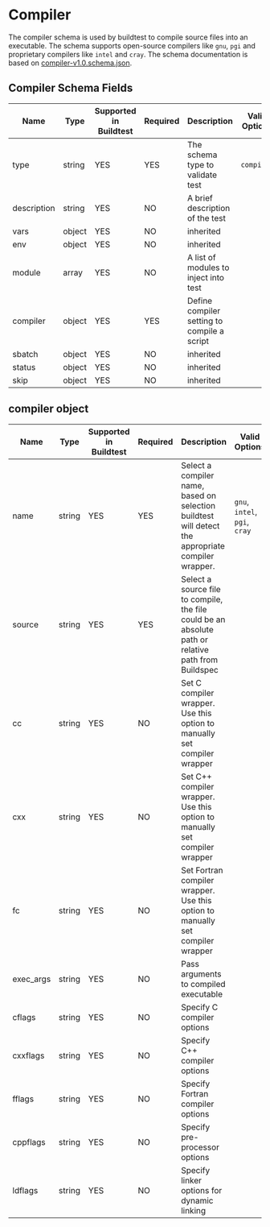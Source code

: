 # Compiler 

The compiler schema is used by buildtest to compile source files into an 
executable. The schema supports open-source compilers like ``gnu``, ``pgi`` and 
proprietary compilers like ``intel`` and ``cray``.  The schema documentation
is based on  [compiler-v1.0.schema.json](https://buildtesters.github.io/schemas/compiler/compiler-v1.0.schema.json).


## Compiler Schema Fields

| Name | Type | Supported in Buildtest | Required | Description | Valid Options | 
| ---- | ---- | ---------------------- | ----------- | -------- | -------------- |
| type | string | YES | YES | The schema type to validate test | `compiler` | 
| description | string | YES | NO |  A brief description of the test | 
| vars | object | YES | NO |  inherited |
| env | object | YES | NO | inherited | 
| module | array | YES | NO | A list of modules to inject into test | 
| compiler | object | YES | YES | Define compiler setting to compile a script |  
| sbatch | object | YES | NO | inherited | 
| status | object | YES | NO | inherited | 
| skip | object | YES | NO | inherited | |

## compiler object

| Name | Type | Supported in Buildtest | Required | Description | Valid Options |   
| ---- | ---- | --------------------- | ------------ | ------------ | ---------- |  
| name | string | YES | YES | Select a compiler name, based on selection buildtest will detect the appropriate compiler wrapper. | `gnu`, `intel`, `pgi`, `cray` | 
| source | string | YES | YES | Select a source file to compile, the file could be an absolute path or relative path from Buildspec | 
| cc | string | YES | NO | Set C compiler wrapper. Use this option to manually set compiler wrapper |
| cxx | string | YES | NO | Set C++ compiler wrapper. Use this option to manually set compiler wrapper |
| fc | string | YES | NO | Set Fortran compiler wrapper. Use this option to manually set compiler wrapper |
| exec_args | string | YES | NO | Pass arguments to compiled executable | 
| cflags | string | YES | NO | Specify C compiler options |  
| cxxflags | string | YES | NO | Specify C++ compiler options |  
| fflags | string | YES | NO | Specify Fortran compiler options | 
| cppflags | string | YES | NO | Specify pre-processor options | 
| ldflags | string | YES| NO | Specify linker options for dynamic linking | 





 